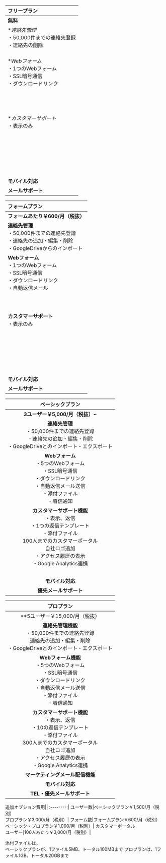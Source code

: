 フリープラン|
:--------|
**無料**|
**連絡先管理*<br>・50,000件までの連絡先登録<br>・連絡先の削除<br>　|
**Webフォーム*<br>・1つのWebフォーム<br>・SSL暗号通信<br>・ダウンロードリンク<br>　<br>　<br>　<br>　|
**カスタマーサポート*<br>・表示のみ<br>　<br>　<br>　<br>　<br>　<br>　|
　|
**モバイル対応**|
**メールサポート**|


フォームプラン|
:--------|
**フォームあたり￥600/月（税抜）**|
**連絡先管理**<br>・50,000件までの連絡先登録<br>・連絡先の追加・編集・削除<br>・GoogleDriveからのインポート|
**Webフォーム**<br>・1つのWebフォーム<br>・SSL暗号通信<br>・ダウンロードリンク<br>・自動返信メール<br>　<br>　<br>　|
**カスタマーサポート**<br>・表示のみ<br>　<br>　<br>　<br>　<br>　<br>　|
　|
**モバイル対応**|
**メールサポート**|

ベーシックプラン|
:--------:|
**3ユーザー￥5,000/月（税抜）~**|
**連絡先管理**<br>・50,000件までの連絡先登録<br>・連絡先の追加・編集・削除<br>・GoogleDriveとのインポート・エクスポート|
**Webフォーム**<br>・5つのWebフォーム<br>・SSL暗号通信<br>・ダウンロードリンク<br>・自動返信メール送信<br>・添付ファイル<br>・着信通知|
**カスタマーサポート機能**<br>・表示、返信<br>・1つの返信テンプレート<br>・添付ファイル<br>100人までのカスタマーポータル<br>自社ロゴ追加<br>・アクセス履歴の表示<br>・Google Analytics連携|
　|
**モバイル対応**|
**優先メールサポート**|

プロプラン|
:--------:|
**5ユーザー￥15,000/月（税抜）|
**連絡先管理機能**<br>・50,000件までの連絡先登録<br>連絡先の追加・編集・削除<br>・GoogleDriveとのインポート・エクスポート|
**Webフォーム機能**<br>・5つのWebフォーム<br>・SSL暗号通信<br>・ダウンロードリンク<br>・自動返信メール送信<br>・添付ファイル<br>・着信通知|
**カスタマーサポート機能**<br>・表示、返信<br>・10の返信テンプレート<br>・添付ファイル<br>300人までのカスタマーポータル<br>自社ロゴ追加<br>・アクセス履歴の表示<br>・Google Analytics連携|
**マーケティングメール配信機能**|
**モバイル対応**|
**TEL・優先メールサポート**|

追加オプション費用||
:--------:|
ユーザー数|ベーシックプラン￥1,500/月（税別）<br>プロプラン￥3,000/月（税別）|
フォーム数|フォームプラン￥600/月（税別）<br>ベーシック・プロプラン￥1,000/月（税別）|
カスタマーポータル<br>ユーザー|100人あたり￥3,000/月（税別）|

添付ファイルは、  
ベーシックプランが、1ファイル5MB、トータル100MBまで
プロプランは、1ファイル1GB、トータル20GBまで
